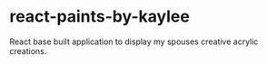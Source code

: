 # react-paints-by-kaylee
React base built application to display my spouses creative acrylic creations. 
